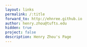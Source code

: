 ```yaml
---
layout: links
permalink: /:title
forward_to: http://ehnree.github.io
author: henry.zhou@tufts.edu
hidden: true
project: false
description: Henry Zhou's Page
---
```

